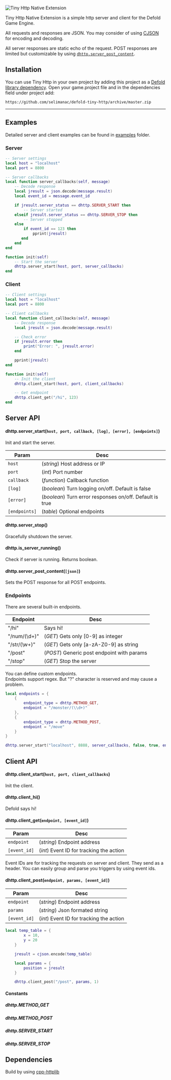 ![Tiny Http Native Extension](https://selimanac.github.io/assets/gfx/tiny_http_dark.png)

Tiny Http Native Extension is a simple http server and client for the Defold Game Engine. 

All requests and responses are JSON. You may consider of using [CJSON](https://github.com/Melsoft-Games/defold-cjson) for encoding and decoding.

All server responses are static echo of the request. POST responses are limited but customizable by using [`dhttp.server_post_content`](#dhttpserver_post_contentjson).

## Installation
You can use Tiny Http in your own project by adding this project as a [Defold library dependency](http://www.defold.com/manuals/libraries/). Open your game.project file and in the dependencies field under project add:

	https://github.com/selimanac/defold-tiny-http/archive/master.zip
	
---

## Examples

Detailed server and client examples can be found in [examples](https://github.com/selimanac/defold-tiny-http/tree/master/examples) folder.

### Server

```lua
-- Server settings
local host = "localhost"
local port = 8800

-- Server callbacks
local function server_callbacks(self, message)
	-- Decode response
    local jresult = json.decode(message.result)
    local event_id = message.event_id

    if jresult.server_status == dhttp.SERVER_START then
        -- Server started
    elseif jresult.server_status == dhttp.SERVER_STOP then
        -- Server stopped
    else
    	if event_id == 123 then
        	pprint(jresult)
       end
    end
end

function init(self)
    -- Start the server
    dhttp.server_start(host, port, server_callbacks)
end
```

### Client
```lua
-- Client settings
local host = "localhost"
local port = 8800

-- Client callbacks
local function client_callbacks(self, message)
    -- Decode response
    local jresult = json.decode(message.result)

    -- Check error
    if jresult.error then
        print("Error: ", jresult.error)
    end

    pprint(jresult)
end

function init(self)
    -- Init the client
    dhttp.client_start(host, port, client_callbacks)

    -- Get endpoint
    dhttp.client_get("/hi", 123)
end
```


## Server API

#### dhttp.server_start(`host, port, callback, [log], [error], [endpoints]`)


Init and start the server.

| Param  | Desc |
| ------------- | ------------- |
| `host`  | (_string_) Host address or IP  |
| `port`  | (_int_) Port number  |
| `callback`  | (_function_) Callback function  |
| `[log]`  | (_boolean_) Turn logging on/off. Default is false |
| `[error]`  | (_boolean_) Turn error responses on/off. Default is true |
| `[endpoints]`  | (_table_) Optional endpoints |

#### dhttp.server_stop()

Gracefully shutdown the server.

#### dhttp.is_server_running()

Check if server is running. Returns boolean.

#### dhttp.server_post_content(`[json]`)

Sets the POST response for all POST endpoints. 

### Endpoints

There are several built-in endpoints.

| Endpoint  | Desc |
| ------------- | ------------- |
| "/hi" | Says hi!  |
| "/num/(\d+)" | (_GET_) Gets only [0-9] as integer  |
| "/str/(\w+)" | (_GET_) Gets only [a-zA-Z0-9] as string  |
| "/post" | (_POST_) Generic post endpoint with params  |
| "/stop" | (_GET_) Stop the server  |

You can define custom endpoints.  
Endpoints support regex. But "?" character is reserved and may cause a problem.


```lua
local endpoints = {
    {
        endpoint_type = dhttp.METHOD_GET,
        endpoint = "/monster/(\\d+)"
    },
    {
        endpoint_type = dhttp.METHOD_POST,
        endpoint = "/move"
    }
}

dhttp.server_start("localhost", 8888, server_callbacks, false, true, endpoints)

```

## Client API

#### dhttp.client_start(`host, port, client_callbacks`)

Init the client.

#### dhttp.client_hi()

Defold says hi!

#### dhttp.client_get(`endpoint, [event_id]`)

| Param  | Desc |
| ------------- | ------------- |
| `endpoint` | (_string_) Endpoint address  |
| `[event_id]`| (_int_) Event ID for tracking the action  |

Event IDs are for tracking the requests on server and client. They send as a header. You can easily group and parse you triggers by using event ids.

#### dhttp.client_post(`endpoint, params, [event_id]`)

| Param  | Desc |
| ------------- | ------------- |
| `endpoint` | (_string_) Endpoint address  |
| `params` | (_string_) Json formated string  |
| `[event_id]`| (_int_) Event ID for tracking the action  |

```lua
local temp_table = {
        x = 10,
        y = 20
    }

    jresult = cjson.encode(temp_table)

    local params = {
        position = jresult
    }

    dhttp.client_post("/post", params, 1)
```


#### Constants

##### dhttp.METHOD_GET
##### dhttp.METHOD_POST
##### dhttp.SERVER_START
##### dhttp.SERVER_STOP

## Dependencies

Build by using [cpp-httplib](https://github.com/yhirose/cpp-httplib)
